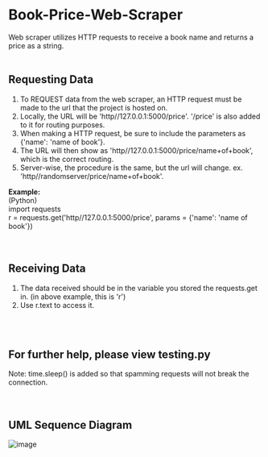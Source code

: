 # Book-Price-Web-Scraper
Web scraper utilizes HTTP requests to receive a book name and returns a price as a string.
<br> 
<br>  

## Requesting Data
1) To REQUEST data from the web scraper, an HTTP request must be made to the url that the project is hosted on. 
2) Locally, the URL will be 'http//127.0.0.1:5000/price'. '/price' is also added to it for routing purposes.
4) When making a HTTP request, be sure to include the parameters as {'name': 'name of book'}.
5) The URL will then show as 'http//127.0.0.1:5000/price/name+of+book', which is the correct routing.
6) Server-wise, the procedure is the same, but the url will change. ex. 'http//randomserver/price/name+of+book'.

**Example:**  
(Python) <br> 
import requests  
r = requests.get('http//127.0.0.1:5000/price', params = {'name': 'name of book'})
<br>  
<br>  

## Receiving Data
1) The data received should be in the variable you stored the requests.get in. (in above example, this is 'r')
2) Use r.text to access it.
<br>  
<br>  

## For further help, please view testing.py
Note: time.sleep() is added so that spamming requests will not break the connection.
<br>  
<br>  


## UML Sequence Diagram

![image](https://user-images.githubusercontent.com/89036725/236707407-8ad67597-2df8-4a8e-9599-8aebec9118d3.png)
